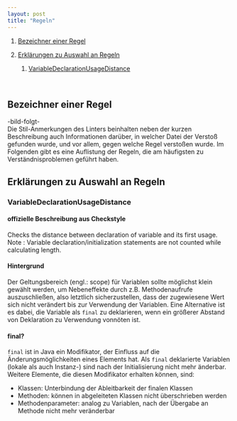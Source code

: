 ```yaml
---
layout: post
title: "Regeln"
---
```


1. [Bezeichner einer Regel](#bezeichner-einer-regel)

2. [Erklärungen zu Auswahl an Regeln](#erklrungen-zu-auswahl-an-regeln)
   1. [VariableDeclarationUsageDistance](#variabledeclarationusagedistance)

<br/>

## Bezeichner einer Regel

-bild-folgt-  
Die Stil-Anmerkungen des Linters beinhalten neben der kurzen Beschreibung auch Informationen darüber, in welcher Datei
der Verstoß gefunden wurde, und vor allem, gegen welche Regel verstoßen wurde. Im Folgenden gibt es eine Auflistung der
Regeln, die am häufigsten zu Verständnisproblemen geführt haben.

## Erklärungen zu Auswahl an Regeln

### VariableDeclarationUsageDistance

#### offizielle Beschreibung aus Checkstyle

Checks the distance between declaration of variable and its first usage. Note : Variable declaration/initialization
statements are not counted while calculating length.

#### Hintergrund

Der Geltungsbereich (engl.: scope) für Variablen sollte möglichst klein gewählt werden, um Nebeneffekte durch z.B.
Methodenaufrufe auszuschließen, also letztlich sicherzustellen, dass der zugewiesene Wert sich nicht verändert bis zur
Verwendung der Variablen. Eine Alternative ist es dabei, die Variable als `final` zu deklarieren, wenn ein größerer
Abstand von Deklaration zu Verwendung vonnöten ist.

#### final?

`final` ist in Java ein Modifikator, der Einfluss auf die Änderungsmöglichkeiten eines Elements hat.
Als `final` deklarierte Variablen (lokale als auch Instanz-) sind nach der Initialisierung nicht mehr änderbar.
Weitere Elemente, die diesen Modifikator erhalten können, sind:
- Klassen: Unterbindung der Ableitbarkeit der finalen Klassen
- Methoden: können in abgeleiteten Klassen nicht überschrieben werden
- Methodenparameter: analog zu Variablen, nach der Übergabe an Methode nicht mehr veränderbar